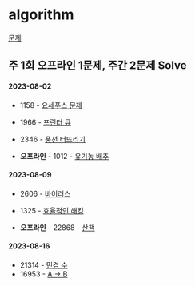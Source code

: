 # algorithm
[문제](https://github.com/tony9402/baekjoon)

## 주 1회 오프라인 1문제,  주간 2문제 Solve
 
#### 2023-08-02

- 1158 - [요세푸스 문제](https://www.acmicpc.net/problem/1158)
- 1966 - [프린터 큐](https://www.acmicpc.net/problem/1966)
- 2346 - [풍선 터뜨리기](https://www.acmicpc.net/problem/2346)

- **오프라인** - 1012 - [유기농 배추](https://www.acmicpc.net/problem/1012)

#### 2023-08-09

- 2606 - [바이러스](https://www.acmicpc.net/problem/2606)
- 1325 - [효율적인 해킹](https://www.acmicpc.net/problem/1325)

- **오프라인** - 22868 - [산책](https://www.acmicpc.net/problem/22868)
 
#### 2023-08-16
- 21314 - [민겸 수](https://www.acmicpc.net/problem/21314)
- 16953 - [A -> B](https://www.acmicpc.net/problem/16953)
  


